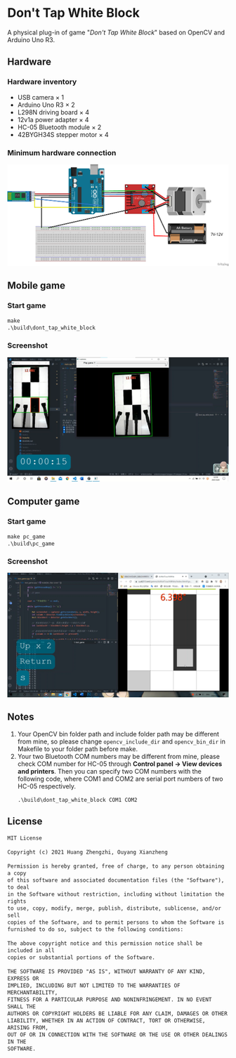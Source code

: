 # Don't Tap White Block
A physical plug-in of game "*Don't Tap White Block*" based on OpenCV and Arduino Uno R3.

## Hardware
### Hardware inventory
* USB camera × 1
* Arduino Uno R3 × 2
* L298N driving board × 4
* 12v1a power adapter × 4
* HC-05 Bluetooth module × 2
* 42BYGH34S stepper motor × 4
### Minimum hardware connection
![最小硬件连接](resource/images/最小硬件连接.png)

## Mobile game
### Start game
```shell
make
.\build\dont_tap_white_block
```
### Screenshot
![手机游戏截图](resource/screenshot/手机游戏截图.png)

## Computer game
### Start game
```shell
make pc_game
.\build\pc_game
```
### Screenshot
![电脑游戏截图](resource/screenshot/电脑游戏截图.png)

## Notes
1. Your OpenCV bin folder path and include folder path may be different from mine, so please change `opencv_include_dir` and `opencv_bin_dir` in Makefile to your folder path before make.
2. Your two Bluetooth COM numbers may be different from mine, please check COM number for HC-05 through **Control panel -> View devices and printers**. Then you can specify two COM numbers with the following code, where COM1 and COM2 are serial port numbers of two HC-05 respectively.
    ```shell
    .\build\dont_tap_white_block COM1 COM2
    ```


## License
```
MIT License

Copyright (c) 2021 Huang Zhengzhi, Ouyang Xianzheng

Permission is hereby granted, free of charge, to any person obtaining a copy
of this software and associated documentation files (the "Software"), to deal
in the Software without restriction, including without limitation the rights
to use, copy, modify, merge, publish, distribute, sublicense, and/or sell
copies of the Software, and to permit persons to whom the Software is
furnished to do so, subject to the following conditions:

The above copyright notice and this permission notice shall be included in all
copies or substantial portions of the Software.

THE SOFTWARE IS PROVIDED "AS IS", WITHOUT WARRANTY OF ANY KIND, EXPRESS OR
IMPLIED, INCLUDING BUT NOT LIMITED TO THE WARRANTIES OF MERCHANTABILITY,
FITNESS FOR A PARTICULAR PURPOSE AND NONINFRINGEMENT. IN NO EVENT SHALL THE
AUTHORS OR COPYRIGHT HOLDERS BE LIABLE FOR ANY CLAIM, DAMAGES OR OTHER
LIABILITY, WHETHER IN AN ACTION OF CONTRACT, TORT OR OTHERWISE, ARISING FROM,
OUT OF OR IN CONNECTION WITH THE SOFTWARE OR THE USE OR OTHER DEALINGS IN THE
SOFTWARE.
```